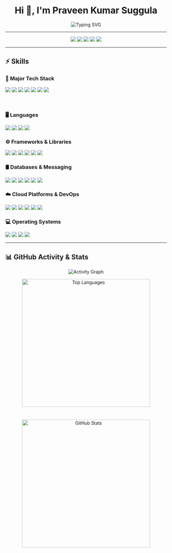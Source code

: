 <h1 align="center">Hi 👋, I'm Praveen Kumar Suggula</h1>

<p align="center">
  <img src="https://readme-typing-svg.herokuapp.com?color=%2336BCF7&size=25&center=true&vCenter=true&width=600&height=75&lines=I'm+a+Full+Stack+.NET+Developer;Cloud+Engineer;GenAI+Enthusiast;" alt="Typing SVG" />
</p>

---

<p align="center">
  <img src="https://komarev.com/ghpvc/?username=praveenkumarsuggula&label=Profile%20Views&color=red&style=for-the-badge" />
  <img src="https://img.shields.io/badge/Commits-4321-brightgreen?style=for-the-badge" />
  <img src="https://img.shields.io/badge/Pull_Requests-789-blue?style=for-the-badge" />
  <img src="https://img.shields.io/badge/Issues-123-yellow?style=for-the-badge" />
  <img src="https://img.shields.io/badge/Repositories-35-orange?style=for-the-badge" />
</p>

---

## ⚡ Skills

<div align="left">

### 🚀 Major Tech Stack
<span>
  <img src="https://img.shields.io/badge/-C%23-C239B3?style=for-the-badge&logo=c-sharp&logoColor=white" />
  <img src="https://img.shields.io/badge/-SQL_Server-CC2927?style=for-the-badge&logo=microsoft-sql-server&logoColor=white" />
  <img src="https://img.shields.io/badge/-.NET_Core_8-512BD4?style=for-the-badge&logo=dotnet&logoColor=white" />
  <img src="https://img.shields.io/badge/-Angular_12+-DD0031?style=for-the-badge&logo=angular&logoColor=white" />
  <img src="https://img.shields.io/badge/-ReactJS-20232A?style=for-the-badge&logo=react&logoColor=61DAFB" />
  <img src="https://img.shields.io/badge/-Microsoft_Azure-0089D6?style=for-the-badge&logo=microsoft-azure&logoColor=white" />
  <img src="https://img.shields.io/badge/-AWS-232F3E?style=for-the-badge&logo=amazon-aws&logoColor=white" />
</span>
<br />
<br />
<br />

### 🖥️ Languages
<span>
  <img src="https://img.shields.io/badge/-C%23-C239B3?style=for-the-badge&logo=c-sharp&logoColor=white" />
  <img src="https://img.shields.io/badge/-JavaScript-F7DF1E?style=for-the-badge&logo=javascript&logoColor=black" />
  <img src="https://img.shields.io/badge/-TypeScript-3178C6?style=for-the-badge&logo=typescript&logoColor=white" />
  <img src="https://img.shields.io/badge/-Python-3776AB?style=for-the-badge&logo=python&logoColor=white" />
</span>

### ⚙️ Frameworks & Libraries
<span>
  <img src="https://img.shields.io/badge/-.NET_Core_8-512BD4?style=for-the-badge&logo=dotnet&logoColor=white" />
  <img src="https://img.shields.io/badge/-ASP.NET-Microsoft?style=for-the-badge&logo=asp.net&logoColor=white" />
  <img src="https://img.shields.io/badge/-Angular_12+-DD0031?style=for-the-badge&logo=angular&logoColor=white" />
  <img src="https://img.shields.io/badge/-ReactJS-20232A?style=for-the-badge&logo=react&logoColor=61DAFB" />
  <img src="https://img.shields.io/badge/-Bootstrap-563D7C?style=for-the-badge&logo=bootstrap&logoColor=white" />
  <img src="https://img.shields.io/badge/-Entity_Framework-339933?style=for-the-badge&logo=entity-framework&logoColor=white" />
</span>

### 🛢️ Databases & Messaging
<span>
  <img src="https://img.shields.io/badge/-MS_SQL_Server-CC2927?style=for-the-badge&logo=microsoft-sql-server&logoColor=white" />
  <img src="https://img.shields.io/badge/-PostgreSQL-336791?style=for-the-badge&logo=postgresql&logoColor=white" />
  <img src="https://img.shields.io/badge/-MongoDB-4EA94B?style=for-the-badge&logo=mongodb&logoColor=white" />
  <img src="https://img.shields.io/badge/-Cosmos_DB-0F6AB4?style=for-the-badge&logo=azure-cosmos-db&logoColor=white" />
  <img src="https://img.shields.io/badge/-RabbitMQ-FF6600?style=for-the-badge&logo=rabbitmq&logoColor=white" />
  <img src="https://img.shields.io/badge/-Kafka-231F20?style=for-the-badge&logo=apache-kafka&logoColor=white" />
</span>

### ☁️ Cloud Platforms & DevOps
<span>
  <img src="https://img.shields.io/badge/-Microsoft_Azure-0089D6?style=for-the-badge&logo=microsoft-azure&logoColor=white" />
  <img src="https://img.shields.io/badge/-AWS-232F3E?style=for-the-badge&logo=amazon-aws&logoColor=white" />
  <img src="https://img.shields.io/badge/-GitHub_Actions-2088FF?style=for-the-badge&logo=github-actions&logoColor=white" />
  <img src="https://img.shields.io/badge/-Docker-2496ED?style=for-the-badge&logo=docker&logoColor=white" />
  <img src="https://img.shields.io/badge/-Terraform-7B42BC?style=for-the-badge&logo=terraform&logoColor=white" />
  <img src="https://img.shields.io/badge/-Kubernetes-326CE5?style=for-the-badge&logo=kubernetes&logoColor=white" />
</span>

### 💻 Operating Systems
<span>
  <img src="https://img.shields.io/badge/-Windows-0078D7?style=for-the-badge&logo=windows&logoColor=white" />
  <img src="https://img.shields.io/badge/-Ubuntu-E95420?style=for-the-badge&logo=ubuntu&logoColor=white" />
  <img src="https://img.shields.io/badge/-Linux-FCC624?style=for-the-badge&logo=linux&logoColor=black" />
  <img src="https://img.shields.io/badge/-Android-3DDC84?style=for-the-badge&logo=android&logoColor=white" />
</span>

</div>


---
## 📊 GitHub Activity & Stats

<p align="center" style="display: flex; flex-wrap: wrap; justify-content: center; gap: 20px;">
  <img src="https://github-readme-activity-graph.vercel.app/graph?username=praveenkumarsuggula&theme=react-dark&area=true&hide_border=true" alt="Activity Graph" />
</p>

<div align="center" style="display: flex; flex-wrap: wrap; justify-content: center; gap: 40px;">

  <img src="https://github-readme-stats.vercel.app/api/top-langs/?username=praveenkumarsuggula&layout=compact&theme=react&langs_count=8" alt="Top Languages" width="400" />
  
  <img src="https://github-readme-stats.vercel.app/api?username=praveenkumarsuggula&show_icons=true&count_private=true&theme=react" alt="GitHub Stats" width="400" />

</div>


